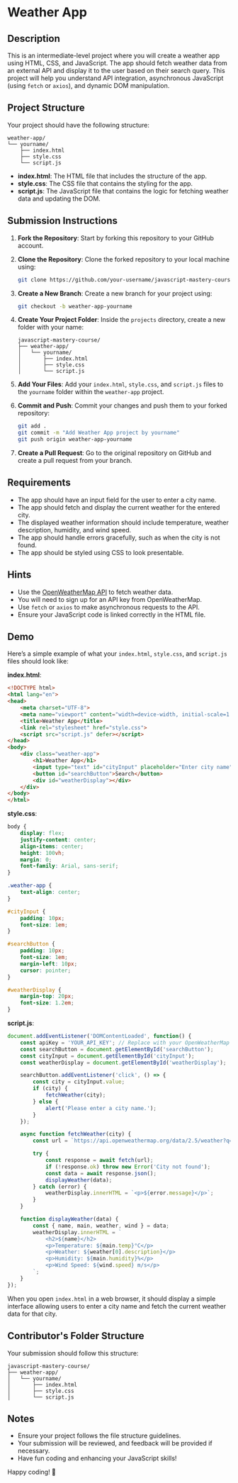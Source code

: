 # Weather App

## Description

This is an intermediate-level project where you will create a weather app using HTML, CSS, and JavaScript. The app should fetch weather data from an external API and display it to the user based on their search query. This project will help you understand API integration, asynchronous JavaScript (using `fetch` or `axios`), and dynamic DOM manipulation.

## Project Structure

Your project should have the following structure:

```
weather-app/
└── yourname/
    ├── index.html
    ├── style.css
    └── script.js
```

- **index.html**: The HTML file that includes the structure of the app.
- **style.css**: The CSS file that contains the styling for the app.
- **script.js**: The JavaScript file that contains the logic for fetching weather data and updating the DOM.

## Submission Instructions

1. **Fork the Repository**: Start by forking this repository to your GitHub account.

2. **Clone the Repository**: Clone the forked repository to your local machine using:
    ```bash
    git clone https://github.com/your-username/javascript-mastery-course.git
    ```

3. **Create a New Branch**: Create a new branch for your project using:
    ```bash
    git checkout -b weather-app-yourname
    ```

4. **Create Your Project Folder**: Inside the `projects` directory, create a new folder with your name:
    ```
    javascript-mastery-course/
    ├── weather-app/
    │   └── yourname/
    │       ├── index.html
    │       ├── style.css
    │       └── script.js
    ```

5. **Add Your Files**: Add your `index.html`, `style.css`, and `script.js` files to the `yourname` folder within the `weather-app` project.

6. **Commit and Push**: Commit your changes and push them to your forked repository:
    ```bash
    git add .
    git commit -m "Add Weather App project by yourname"
    git push origin weather-app-yourname
    ```

7. **Create a Pull Request**: Go to the original repository on GitHub and create a pull request from your branch.

## Requirements

- The app should have an input field for the user to enter a city name.
- The app should fetch and display the current weather for the entered city.
- The displayed weather information should include temperature, weather description, humidity, and wind speed.
- The app should handle errors gracefully, such as when the city is not found.
- The app should be styled using CSS to look presentable.

## Hints

- Use the [OpenWeatherMap API](https://openweathermap.org/api) to fetch weather data.
- You will need to sign up for an API key from OpenWeatherMap.
- Use `fetch` or `axios` to make asynchronous requests to the API.
- Ensure your JavaScript code is linked correctly in the HTML file.

## Demo

Here’s a simple example of what your `index.html`, `style.css`, and `script.js` files should look like:

**index.html**:
```html
<!DOCTYPE html>
<html lang="en">
<head>
    <meta charset="UTF-8">
    <meta name="viewport" content="width=device-width, initial-scale=1.0">
    <title>Weather App</title>
    <link rel="stylesheet" href="style.css">
    <script src="script.js" defer></script>
</head>
<body>
    <div class="weather-app">
        <h1>Weather App</h1>
        <input type="text" id="cityInput" placeholder="Enter city name">
        <button id="searchButton">Search</button>
        <div id="weatherDisplay"></div>
    </div>
</body>
</html>
```

**style.css**:
```css
body {
    display: flex;
    justify-content: center;
    align-items: center;
    height: 100vh;
    margin: 0;
    font-family: Arial, sans-serif;
}

.weather-app {
    text-align: center;
}

#cityInput {
    padding: 10px;
    font-size: 1em;
}

#searchButton {
    padding: 10px;
    font-size: 1em;
    margin-left: 10px;
    cursor: pointer;
}

#weatherDisplay {
    margin-top: 20px;
    font-size: 1.2em;
}
```

**script.js**:
```javascript
document.addEventListener('DOMContentLoaded', function() {
    const apiKey = 'YOUR_API_KEY'; // Replace with your OpenWeatherMap API key
    const searchButton = document.getElementById('searchButton');
    const cityInput = document.getElementById('cityInput');
    const weatherDisplay = document.getElementById('weatherDisplay');

    searchButton.addEventListener('click', () => {
        const city = cityInput.value;
        if (city) {
            fetchWeather(city);
        } else {
            alert('Please enter a city name.');
        }
    });

    async function fetchWeather(city) {
        const url = `https://api.openweathermap.org/data/2.5/weather?q=${city}&appid=${apiKey}&units=metric`;

        try {
            const response = await fetch(url);
            if (!response.ok) throw new Error('City not found');
            const data = await response.json();
            displayWeather(data);
        } catch (error) {
            weatherDisplay.innerHTML = `<p>${error.message}</p>`;
        }
    }

    function displayWeather(data) {
        const { name, main, weather, wind } = data;
        weatherDisplay.innerHTML = `
            <h2>${name}</h2>
            <p>Temperature: ${main.temp}°C</p>
            <p>Weather: ${weather[0].description}</p>
            <p>Humidity: ${main.humidity}%</p>
            <p>Wind Speed: ${wind.speed} m/s</p>
        `;
    }
});
```

When you open `index.html` in a web browser, it should display a simple interface allowing users to enter a city name and fetch the current weather data for that city.

## Contributor's Folder Structure

Your submission should follow this structure:

```
javascript-mastery-course/
├── weather-app/
│   └── yourname/
│       ├── index.html
│       ├── style.css
│       └── script.js
```

## Notes

- Ensure your project follows the file structure guidelines.
- Your submission will be reviewed, and feedback will be provided if necessary.
- Have fun coding and enhancing your JavaScript skills!

Happy coding! 🚀